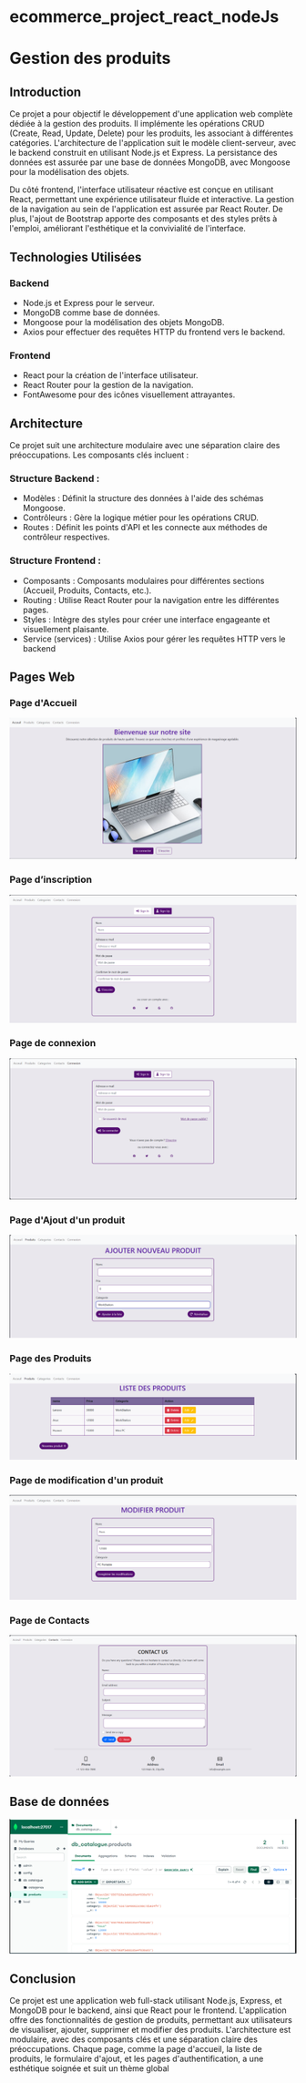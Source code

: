 # ecommerce_project_react_nodeJs
<h1> Gestion des produits</h1>
<h2>Introduction</h2>
<p>
Ce projet a pour objectif le développement d'une application web complète dédiée à la gestion des produits. Il implémente les opérations CRUD (Create, Read, Update, Delete) pour les produits, les associant à différentes catégories. L'architecture de l'application suit le modèle client-serveur, avec le backend construit en utilisant Node.js et Express. La persistance des données est assurée par une base de données MongoDB, avec Mongoose pour la modélisation des objets.

Du côté frontend, l'interface utilisateur réactive est conçue en utilisant React, permettant une expérience utilisateur fluide et interactive. La gestion de la navigation au sein de l'application est assurée par React Router. De plus, l'ajout de Bootstrap apporte des composants et des styles prêts à l'emploi, améliorant l'esthétique et la convivialité de l'interface.</p>
<h2>Technologies Utilisées</h2>
<h3>Backend</h3>
<ul>
<li>Node.js et Express pour le serveur.</li>
<li>MongoDB comme base de données.</li>
<li>Mongoose pour la modélisation des objets MongoDB.</li>
<li>Axios pour effectuer des requêtes HTTP du frontend vers le backend.</li>
</ul>
<h3>Frontend</h3>
<ul>
<li>React pour la création de l'interface utilisateur.</li>
<li>React Router pour la gestion de la navigation.</li>
<li>FontAwesome pour des icônes visuellement attrayantes.</li>
</ul>

<h2>Architecture</h2>

Ce projet suit une architecture modulaire avec une séparation claire des préoccupations. Les composants clés incluent :
<h3>Structure Backend :</h3>
<ul>
<li>Modèles : Définit la structure des données à l'aide des schémas Mongoose.</li>
<li>Contrôleurs : Gère la logique métier pour les opérations CRUD.</li>
<li>Routes : Définit les points d'API et les connecte aux méthodes de contrôleur respectives.</li>

</ul>
<h3>Structure Frontend :</h3>
<ul>
<li>Composants : Composants modulaires pour différentes sections (Accueil, Produits, Contacts, etc.).</li>
<li>Routing : Utilise React Router pour la navigation entre les différentes pages.
</li>
<li>Styles : Intègre des styles pour créer une interface engageante et visuellement plaisante.</li>
<li>Service (services) : Utilise Axios pour gérer les requêtes HTTP vers le backend</li>
</ul>

<h2>Pages Web </h2>
<h3>Page d'Accueil</h3>
<img src="captures/acceuil.PNG">
<h3>Page d’inscription </h3>
<img src="captures/signUp.PNG">
<h3>Page de connexion </h3>
<img src="captures/signIn.PNG">
<h3>Page d'Ajout d'un produit</h3>
<img src="captures/ajouter.PNG">
<h3>Page des Produits</h3>
<img src="captures/produits.PNG">
<h3>Page de modification d'un produit</h3>
<img src="captures/modifierProduit.PNG">
<h3>Page de Contacts</h3>
<img src="captures/contact.PNG">
<h2>Base de données </h2>
<img src="captures/db.PNG">

<h2>Conclusion</h2>
Ce projet est une application web full-stack utilisant Node.js, Express, et MongoDB pour le backend, ainsi que React pour le frontend. L'application offre des fonctionnalités de gestion de produits, permettant aux utilisateurs de visualiser, ajouter, supprimer et modifier des produits. L'architecture est modulaire, avec des composants clés et une séparation claire des préoccupations. Chaque page, comme la page d'accueil, la liste de produits, le formulaire d'ajout, et les pages d'authentification, a une esthétique soignée et suit un thème global



